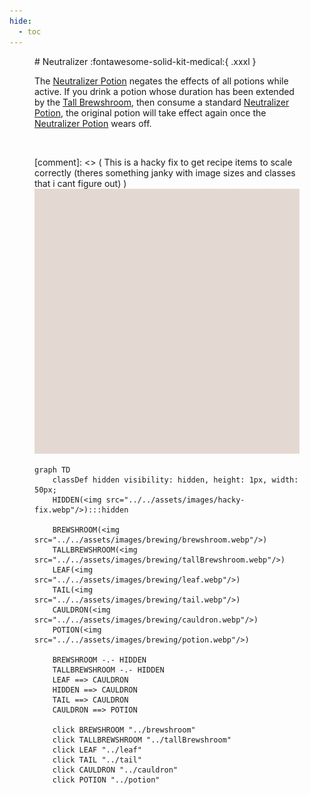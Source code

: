 ```yaml
---
hide:
  - toc
---
```

<figure markdown="1">
# Neutralizer
:fontawesome-solid-kit-medical:{ .xxxl }

The [Neutralizer Potion](../brewing/neutralizer.md) negates the effects of all potions while active. If you drink a potion whose duration has been extended by the [Tall Brewshroom](../brewing/tallBrewshroom.md), then consume a standard [Neutralizer Potion](../brewing/neutralizer.md), the original potion will take effect again once the [Neutralizer Potion](../brewing/neutralizer.md) wears off.


<br />

[comment]: <> ( This is a hacky fix to get recipe items to scale correctly (theres something janky with image sizes and classes that i cant figure out) )
<img src="../../assets/images/hacky-fix.webp" class="item-image hidden janky-fix">

```mermaid
graph TD
    classDef hidden visibility: hidden, height: 1px, width: 50px;
    HIDDEN(<img src="../../assets/images/hacky-fix.webp"/>):::hidden

    BREWSHROOM(<img src="../../assets/images/brewing/brewshroom.webp"/>)
    TALLBREWSHROOM(<img src="../../assets/images/brewing/tallBrewshroom.webp"/>)
    LEAF(<img src="../../assets/images/brewing/leaf.webp"/>)
    TAIL(<img src="../../assets/images/brewing/tail.webp"/>)
    CAULDRON(<img src="../../assets/images/brewing/cauldron.webp"/>)
    POTION(<img src="../../assets/images/brewing/potion.webp"/>)

    BREWSHROOM -.- HIDDEN
    TALLBREWSHROOM -.- HIDDEN
    LEAF ==> CAULDRON
    HIDDEN ==> CAULDRON
    TAIL ==> CAULDRON
    CAULDRON ==> POTION

    click BREWSHROOM "../brewshroom"
    click TALLBREWSHROOM "../tallBrewshroom"
    click LEAF "../leaf"
    click TAIL "../tail"
    click CAULDRON "../cauldron"
    click POTION "../potion"
```
</figure>